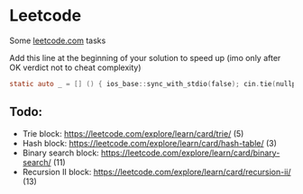 # Leetcode
Some [leetcode.com](https://leetcode.com/) tasks

Add this line at the beginning of your solution to speed up (imo only after OK verdict not to cheat complexity)

```objectivec
static auto _ = [] () { ios_base::sync_with_stdio(false); cin.tie(nullptr); return 0; } ();
```

## Todo:

* Trie block:            https://leetcode.com/explore/learn/card/trie/ (5)
* Hash block:            https://leetcode.com/explore/learn/card/hash-table/ (3)
* Binary search block:   https://leetcode.com/explore/learn/card/binary-search/ (11)
* Recursion II block:    https://leetcode.com/explore/learn/card/recursion-ii/ (13)